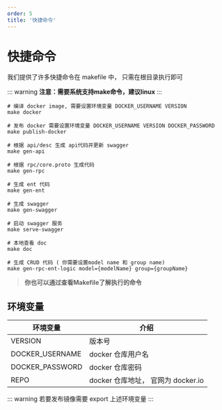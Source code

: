 ```yaml
---
order: 5
title: '快捷命令'
---
```



# 快捷命令

我们提供了许多快捷命令在 makefile 中， 只需在根目录执行即可

::: warning
**注意：需要系统支持make命令，建议linux**
:::

```shell
# 编译 docker image, 需要设置环境变量 DOCKER_USERNAME VERSION 
make docker  

# 发布 docker 需要设置环境变量 DOCKER_USERNAME VERSION DOCKER_PASSWORD
make publish-docker

# 根据 api/desc 生成 api代码并更新 swagger
make gen-api

# 根据 rpc/core.proto 生成代码
make gen-rpc

# 生成 ent 代码
make gen-ent

# 生成 swagger
make gen-swagger

# 启动 swagger 服务
make serve-swagger

# 本地查看 doc
make doc

# 生成 CRUD 代码 ( 你需要设置model name 和 group name)
make gen-rpc-ent-logic model={modelName} group={groupName}
```
> **你也可以通过查看Makefile了解执行的命令**

## 环境变量

| 环境变量            | 介绍                         |
|-----------------|----------------------------|
| VERSION         | 版本号                        |
| DOCKER_USERNAME | docker 仓库用户名               |
| DOCKER_PASSWORD | docker 仓库密码                |
| REPO            | docker 仓库地址， 官网为 docker.io |

::: warning
若要发布镜像需要 export 上述环境变量
:::